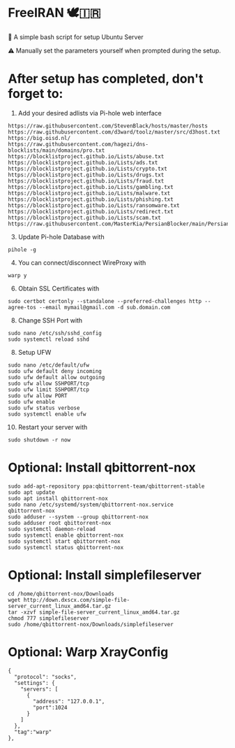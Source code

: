 # FreeIRAN 🕊️🇮🇷
🌟 A simple bash script for setup Ubuntu Server

⚠️ Manually set the parameters yourself when prompted during the setup.

# After setup has completed, don't forget to:

1. Add your desired adlists via Pi-hole web interface
```
https://raw.githubusercontent.com/StevenBlack/hosts/master/hosts
https://raw.githubusercontent.com/d3ward/toolz/master/src/d3host.txt
https://big.oisd.nl/
https://raw.githubusercontent.com/hagezi/dns-blocklists/main/domains/pro.txt
https://blocklistproject.github.io/Lists/abuse.txt
https://blocklistproject.github.io/Lists/ads.txt
https://blocklistproject.github.io/Lists/crypto.txt
https://blocklistproject.github.io/Lists/drugs.txt
https://blocklistproject.github.io/Lists/fraud.txt
https://blocklistproject.github.io/Lists/gambling.txt
https://blocklistproject.github.io/Lists/malware.txt
https://blocklistproject.github.io/Lists/phishing.txt
https://blocklistproject.github.io/Lists/ransomware.txt
https://blocklistproject.github.io/Lists/redirect.txt
https://blocklistproject.github.io/Lists/scam.txt
https://raw.githubusercontent.com/MasterKia/PersianBlocker/main/PersianBlockerHosts.txt
```
3. Update Pi-hole Database with
```
pihole -g
```
4. You can connect/disconnect WireProxy with
```
warp y
```
6. Obtain SSL Certificates with
```
sudo certbot certonly --standalone --preferred-challenges http --agree-tos --email mymail@gmail.com -d sub.domain.com
```
8. Change SSH Port with
```
sudo nano /etc/ssh/sshd_config
sudo systemctl reload sshd
```
8. Setup UFW
```
sudo nano /etc/default/ufw
sudo ufw default deny incoming
sudo ufw default allow outgoing
sudo ufw allow SSHPORT/tcp
sudo ufw limit SSHPORT/tcp
sudo ufw allow PORT
sudo ufw enable
sudo ufw status verbose
sudo systemctl enable ufw
```
10. Restart your server with
```
sudo shutdown -r now
```
# Optional: Install qbittorrent-nox
```
sudo add-apt-repository ppa:qbittorrent-team/qbittorrent-stable
sudo apt update
sudo apt install qbittorrent-nox
sudo nano /etc/systemd/system/qbittorrent-nox.service
qbittorrent-nox
sudo adduser --system --group qbittorrent-nox
sudo adduser root qbittorrent-nox
sudo systemctl daemon-reload
sudo systemctl enable qbittorrent-nox
sudo systemctl start qbittorrent-nox
sudo systemctl status qbittorrent-nox
```
# Optional: Install simplefileserver
```
cd /home/qbittorrent-nox/Downloads
wget http://down.dxscx.com/simple-file-server_current_linux_amd64.tar.gz
tar -xzvf simple-file-server_current_linux_amd64.tar.gz
chmod 777 simplefileserver
sudo /home/qbittorrent-nox/Downloads/simplefileserver
```
# Optional: Warp XrayConfig
```
{
  "protocol": "socks",
  "settings": {
    "servers": [
      { 
        "address": "127.0.0.1",
        "port":1024
      }
    ]
  },
  "tag":"warp"
},
```
